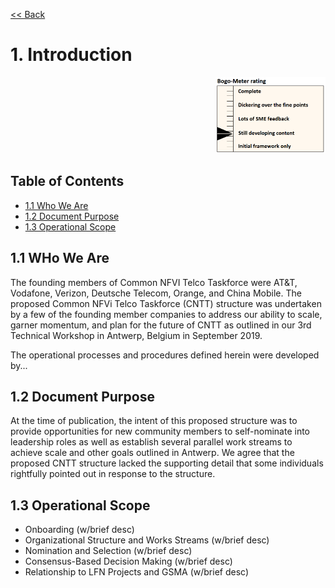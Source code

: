 [<< Back](../)

# 1. Introduction
<p align="right"><img src="../figures/bogo_sdc.png" alt="scope" title="Scope" width="35%"/></p>

## Table of Contents
* [1.1 Who We Are](#1.1)
* [1.2 Document Purpose](#1.2)
* [1.3 Operational Scope](#1.3)

<a name="1.1"></a>
## 1.1 WHo We Are

The founding members of Common NFVI Telco Taskforce were AT&T, Vodafone, Verizon, Deutsche Telecom, Orange, and China Mobile. The proposed Common NFVi Telco Taskforce (CNTT) structure was undertaken by a few of the founding member companies to address our ability to scale, garner momentum, and plan for the future of CNTT as outlined in our 3rd Technical Workshop in Antwerp, Belgium in September 2019. 

The operational processes and procedures defined herein were developed by...

<a name="1.2"></a>
## 1.2 Document Purpose

At the time of publication, the intent of this proposed structure was to provide opportunities for new community members to self-nominate into leadership roles as well as establish several parallel work streams to achieve scale and other goals outlined in Antwerp. We agree that the proposed CNTT structure lacked the supporting detail that some individuals rightfully pointed out in response to the structure. 

<a name="1.3"></a>
## 1.3 Operational Scope
 
* Onboarding (w/brief desc)
* Organizational Structure and Works Streams (w/brief desc)
* Nomination and Selection (w/brief desc)
* Consensus-Based Decision Making (w/brief desc)
* Relationship to LFN Projects and GSMA (w/brief desc)


